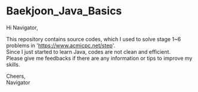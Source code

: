 # Baekjoon_Java_Basics
Hi Navigator,

This repository contains source codes, which I used to solve stage 1~6 problems in 'https://www.acmicpc.net/step'.    
Since I just started to learn Java, codes are not clean and efficient.   
Please give me feedbacks if there are any information or tips to improve my skills.   

Cheers,   
Navigator

